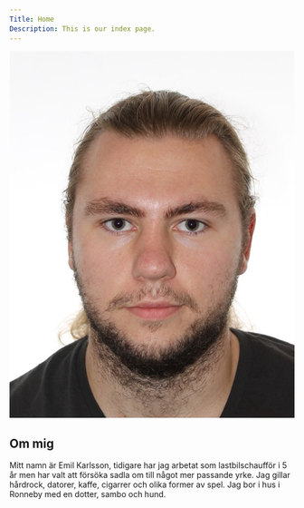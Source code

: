 ```yaml
---
Title: Home 
Description: This is our index page.
---
```


<link href="https://fonts.googleapis.com/css2?family=Poor+Story&display=swap" rel="stylesheet">

<div class="container"> 

<div class="mepic"> <img  src="./assets/img/mepic.jpg" alt="alt text" title="Title" />
</div>
<div class="me-text">
<h2>Om mig</h2>
Mitt namn är Emil Karlsson, tidigare har jag arbetat som lastbilschaufför i 5 år men har 
valt att försöka sadla om till något mer passande yrke. 
Jag gillar hårdrock, datorer, kaffe, cigarrer och olika former av spel. 
Jag bor i hus i Ronneby med en dotter, sambo och hund.
</div></div>